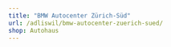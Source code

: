 ```yaml
---
title: "BMW Autocenter Zürich-Süd"
url: /adliswil/bmw-autocenter-zuerich-sued/
shop: Autohaus
---
```

